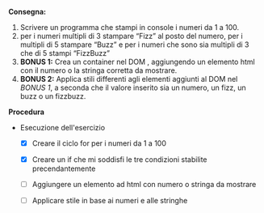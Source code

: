 **Consegna:**

1. Scrivere un programma che stampi in console i numeri da 1 a 100.
2. per i numeri multipli di 3 stampare “Fizz” al posto del numero, per i multipli di 5 stampare “Buzz” e per i numeri che sono sia multipli di 3 che di 5 stampi “FizzBuzz”
3. **BONUS 1:**
Crea un container nel DOM , aggiungendo un elemento html con il numero o la stringa corretta da mostrare.
4. **BONUS 2:**
Applica stili differenti agli elementi aggiunti al DOM nel *BONUS 1*, a seconda che il valore inserito sia un numero, un fizz, un buzz o un fizzbuzz.

**Procedura**
- Esecuzione dell'esercizio
    - [x] Creare il ciclo for per i numeri da 1 a 100   
    - [x] Creare un if che mi soddisfi le tre condizioni stabilite precendantemente
    - [ ] Aggiungere un elemento ad html con numero o stringa da mostrare
    - [ ] Applicare stile in base ai numeri e alle stringhe

 
    



